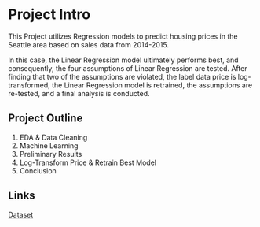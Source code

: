 # Project Intro
This Project utilizes Regression models to predict housing prices in the Seattle area based on sales data from 2014-2015.

In this case, the Linear Regression model ultimately performs best, and consequently, the four assumptions of Linear Regression are tested. After finding that two of the assumptions are violated, the label data price is log-transformed, the Linear Regression model is retrained, the assumptions are re-tested, and a final analysis is conducted.

## Project Outline
1. EDA & Data Cleaning
2. Machine Learning
3. Preliminary Results
4. Log-Transform Price & Retrain Best Model
5. Conclusion

## Links
[Dataset](https://github.com/stevenjacoballen/House_Price_Predictor/blob/main/housing_data.csv)
